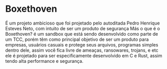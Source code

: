 # Boxethoven
É um projeto ambicioso que foi projetado pelo autoditada Pedro Henrique Esteves Neto, com intuito de ser um produto de segurança
Más o que é o Boxethoven?
é um sandbox que está sendo desenvolvido como parte de um TCC, porém têm como principal objetivo de ser um produto para empresas, usuários casuais e protege seus arquivos, programas simples dentro dele, assim você fica livre de ameaças, ransowares, trojans, e etc
ele é projetado para ser especificamente desenvolvido em C e Rust, assim tendo alta performance e segurança.
